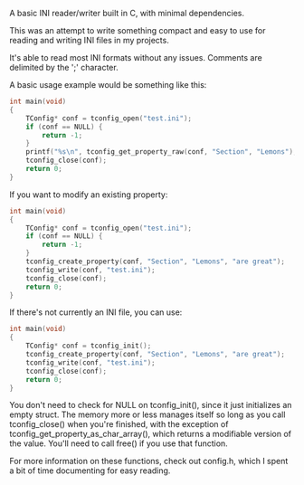 A basic INI reader/writer built in C, with minimal dependencies.

This was an attempt to write something compact and easy to use for reading
and writing INI files in my projects.

It's able to read most INI formats without any issues.  Comments are delimited by
the ';' character.

A basic usage example would be something like this:
```c
int main(void)
{
    TConfig* conf = tconfig_open("test.ini");
    if (conf == NULL) {
        return -1;
    }
    printf("%s\n", tconfig_get_property_raw(conf, "Section", "Lemons");
    tconfig_close(conf);
    return 0;
}
```

If you want to modify an existing property:
```c
int main(void)
{
    TConfig* conf = tconfig_open("test.ini");
    if (conf == NULL) {
        return -1;
    }
    tconfig_create_property(conf, "Section", "Lemons", "are great");
    tconfig_write(conf, "test.ini");
    tconfig_close(conf);
    return 0;
}
```

If there's not currently an INI file, you can use:
```c
int main(void)
{
    TConfig* conf = tconfig_init();
    tconfig_create_property(conf, "Section", "Lemons", "are great");
    tconfig_write(conf, "test.ini");
    tconfig_close(conf);
    return 0;
}
```

You don't need to check for NULL on tconfig_init(), since it just initializes an
empty struct.  The memory more or less manages itself so long as you call tconfig_close() when you're finished, with the exception of tconfig_get_property_as_char_array(), which returns a modifiable version of the value.  You'll need to call free() if you use that function.

For more information on these functions, check out config.h, which I spent a bit of time documenting for easy reading.

